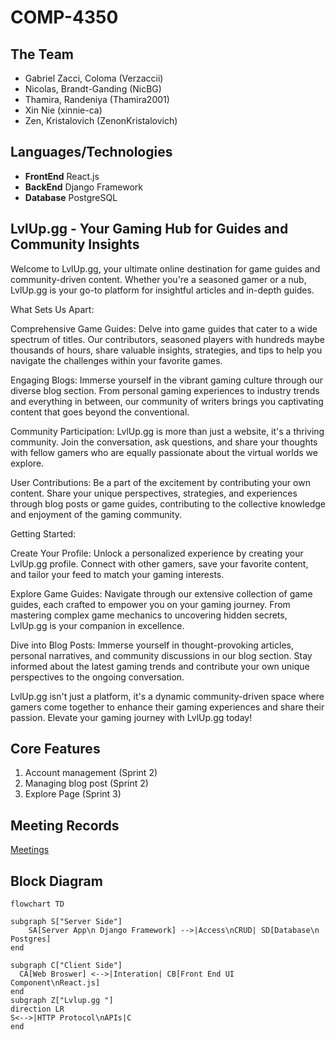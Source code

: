 # COMP-4350

## The Team

- Gabriel Zacci, Coloma (Verzaccii)
- Nicolas, Brandt-Ganding (NicBG)
- Thamira, Randeniya (Thamira2001)
- Xin Nie (xinnie-ca)
- Zen, Kristalovich (ZenonKristalovich)

## Languages/Technologies

- **FrontEnd** React.js
- **BackEnd** Django Framework
- **Database** PostgreSQL

## LvlUp.gg - Your Gaming Hub for Guides and Community Insights

Welcome to LvlUp.gg, your ultimate online destination for game guides and community-driven content. Whether you're a seasoned gamer or a nub, LvlUp.gg is your go-to platform for insightful articles and in-depth guides.

What Sets Us Apart:

Comprehensive Game Guides: Delve into game guides that cater to a wide spectrum of titles. Our contributors, seasoned players with hundreds maybe thousands of hours, share valuable insights, strategies, and tips to help you navigate the challenges within your favorite games.

Engaging Blogs: Immerse yourself in the vibrant gaming culture through our diverse blog section. From personal gaming experiences to industry trends and everything in between, our community of writers brings you captivating content that goes beyond the conventional.

Community Participation: LvlUp.gg is more than just a website, it's a thriving community. Join the conversation, ask questions, and share your thoughts with fellow gamers who are equally passionate about the virtual worlds we explore.

User Contributions: Be a part of the excitement by contributing your own content. Share your unique perspectives, strategies, and experiences through blog posts or game guides, contributing to the collective knowledge and enjoyment of the gaming community.

Getting Started:

Create Your Profile: Unlock a personalized experience by creating your LvlUp.gg profile. Connect with other gamers, save your favorite content, and tailor your feed to match your gaming interests.

Explore Game Guides: Navigate through our extensive collection of game guides, each crafted to empower you on your gaming journey. From mastering complex game mechanics to uncovering hidden secrets, LvlUp.gg is your companion in excellence.

Dive into Blog Posts: Immerse yourself in thought-provoking articles, personal narratives, and community discussions in our blog section. Stay informed about the latest gaming trends and contribute your own unique perspectives to the ongoing conversation.

LvlUp.gg isn't just a platform, it's a dynamic community-driven space where gamers come together to enhance their gaming experiences and share their passion. Elevate your gaming journey with LvlUp.gg today!

## Core Features

1.  Account management (Sprint 2)
2.  Managing blog post (Sprint 2)
3.  Explore Page (Sprint 3)

## Meeting Records

[Meetings](https://github.com/GTZ-STUDIO/LvlUp.gg/blob/master/Meetings.md)

## Block Diagram

```mermaid
flowchart TD

subgraph S["Server Side"]
    SA[Server App\n Django Framework] -->|Access\nCRUD| SD[Database\n Postgres]
end

subgraph C["Client Side"]
  CA[Web Broswer] <-->|Interation| CB[Front End UI Component\nReact.js]
end
subgraph Z["Lvlup.gg "]
direction LR
S<-->|HTTP Protocol\nAPIs|C
end
```
